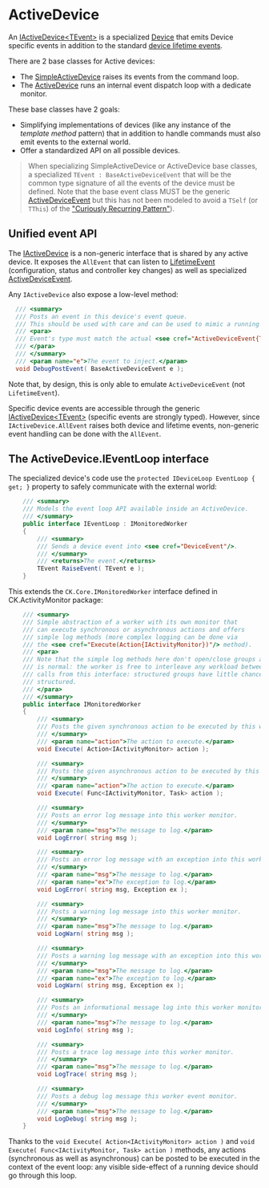 # ActiveDevice

An [IActiveDevice&lt;TEvent&gt;](IActiveDeviceT.cs) is a specialized [Device](../Device/Device.cs) that emits Device specific events
in addition to the standard [device lifetime events](../Device/LifetimeEvent/DeviceLifetimeEvent.cs).

There are 2 base classes for Active devices:

- The [SimpleActiveDevice](SimpleActiveDevice.cs) raises its events from the command loop.
- The [ActiveDevice](ActiveDevice.cs) runs an internal event dispatch loop with a dedicate monitor.

These base classes have 2 goals:
- Simplifying implementations of devices (like any instance of the *template method* pattern) that in
addition to handle commands must also emit events to the external world.
- Offer a standardized API on all possible devices.

> When specializing SimpleActiveDevice or ActiveDevice base classes, a specialized `TEvent : BaseActiveDeviceEvent` 
> that will be the common type signature of all the events of the device must be defined.
> Note that the base event class MUST be the generic [ActiveDeviceEvent](ActiveDeviceEvent.cs) but this has not been
> modeled to avoid a `TSelf` (or `TThis`) of the ["Curiously Recurring Pattern"](https://en.wikipedia.org/wiki/Curiously_recurring_template_pattern)).

## Unified event API

The [IActiveDevice](IActiveDevice.cs) is a non-generic interface that is shared by any active device. It exposes the `AllEvent`
that can listen to [LifetimeEvent](../Device/LifetimeEvent/DeviceLifetimeEvent.cs) (configuration, status and controller key changes)
as well as specialized [ActiveDeviceEvent](ActiveDeviceEvent.cs).

Any `IActiveDevice` also expose a low-level method:

```csharp
  /// <summary>
  /// Posts an event in this device's event queue.
  /// This should be used with care and can be used to mimic a running device.
  /// <para>
  /// Event's type must match the actual <see cref="ActiveDeviceEvent{TDevice}"/> type otherwise an <see cref="InvalidCastException"/> is thrown.
  /// </para>
  /// </summary>
  /// <param name="e">The event to inject.</param>
  void DebugPostEvent( BaseActiveDeviceEvent e );
```

Note that, by design, this is only able to emulate `ActiveDeviceEvent` (not `LifetimeEvent`).

Specific device events are accessible through the generic [IActiveDevice&lt;TEvent&gt;](IActiveDeviceT.cs) (specific events
are strongly typed). However, since `IActiveDevice.AllEvent` raises both device and lifetime events, non-generic event handling
can be done with the `AllEvent`.

## The ActiveDevice.IEventLoop interface

The specialized device's code use the `protected IDeviceLoop EventLoop { get; }` property
to safely communicate with the external world: 

```csharp
    /// <summary>
    /// Models the event loop API available inside an ActiveDevice.
    /// </summary>
    public interface IEventLoop : IMonitoredWorker
    {
        /// <summary>
        /// Sends a device event into <see cref="DeviceEvent"/>.
        /// </summary>
        /// <returns>The event.</returns>
        TEvent RaiseEvent( TEvent e );
    }
```

This extends the `CK.Core.IMonitoredWorker` interface defined in CK.ActivityMonitor package:

```csharp
    /// <summary>
    /// Simple abstraction of a worker with its own monitor that
    /// can execute synchronous or asynchronous actions and offers
    /// simple log methods (more complex logging can be done via
    /// the <see cref="Execute(Action{IActivityMonitor})"/> method).
    /// <para>
    /// Note that the simple log methods here don't open/close groups and this
    /// is normal: the worker is free to interleave any workload between consecutive
    /// calls from this interface: structured groups have little chance to really be
    /// structured.
    /// </para>
    /// </summary>
    public interface IMonitoredWorker
    {
        /// <summary>
        /// Posts the given synchronous action to be executed by this worker.
        /// </summary>
        /// <param name="action">The action to execute.</param>
        void Execute( Action<IActivityMonitor> action );

        /// <summary>
        /// Posts the given asynchronous action to be executed by this worker.
        /// </summary>
        /// <param name="action">The action to execute.</param>
        void Execute( Func<IActivityMonitor, Task> action );

        /// <summary>
        /// Posts an error log message into this worker monitor.
        /// </summary>
        /// <param name="msg">The message to log.</param>
        void LogError( string msg );

        /// <summary>
        /// Posts an error log message with an exception into this worker monitor.
        /// </summary>
        /// <param name="msg">The message to log.</param>
        /// <param name="ex">The exception to log.</param>
        void LogError( string msg, Exception ex );

        /// <summary>
        /// Posts a warning log message into this worker monitor.
        /// </summary>
        /// <param name="msg">The message to log.</param>
        void LogWarn( string msg );

        /// <summary>
        /// Posts a warning log message with an exception into this worker monitor.
        /// </summary>
        /// <param name="msg">The message to log.</param>
        /// <param name="ex">The exception to log.</param>
        void LogWarn( string msg, Exception ex );

        /// <summary>
        /// Posts an informational message log into this worker monitor.
        /// </summary>
        /// <param name="msg">The message to log.</param>
        void LogInfo( string msg );

        /// <summary>
        /// Posts a trace log message into this worker monitor.
        /// </summary>
        /// <param name="msg">The message to log.</param>
        void LogTrace( string msg );

        /// <summary>
        /// Posts a debug log message this worker event monitor.
        /// </summary>
        /// <param name="msg">The message to log.</param>
        void LogDebug( string msg );
    }
```

Thanks to the `void Execute( Action<IActivityMonitor> action )` and `void Execute( Func<IActivityMonitor, Task> action )`
methods, any actions (synchronous as well as asynchronous) can be posted to be executed in the context of the event loop:
any visible side-effect of a running device should go through this loop.


